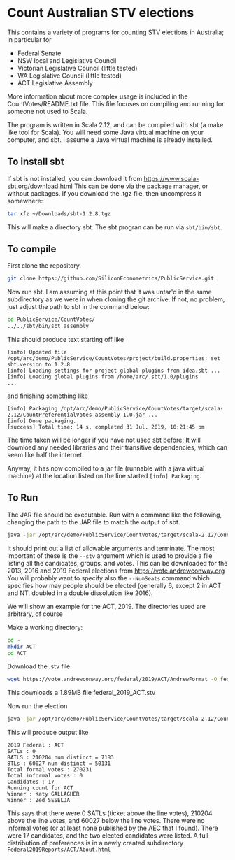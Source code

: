 # Count Australian STV elections

This contains a variety of programs for counting STV elections in
Australia; in particular for
*  Federal Senate
*  NSW local and Legislative Council
*  Victorian Legislative Council (little tested)
*  WA Legislative Council (little tested)
*  ACT Legislative Assembly

More information about more complex usage is included in the CountVotes/README.txt file. This file
focuses on compiling and running for someone not used to Scala.

The program is written in Scala 2.12, and can be compiled with 
sbt (a make like tool for Scala). 
You will need some Java virtual machine on your computer, and sbt.
I assume a Java virtual machine is already installed. 

## To install sbt

If sbt is not installed, you can download it from
https://www.scala-sbt.org/download.html
This can be done via the package manager, or without
packages. If you download the .tgz file, then
uncompress it somewhere:

```bash
tar xfz ~/Downloads/sbt-1.2.8.tgz
```
This will make a directory sbt. The sbt progran can be
run via `sbt/bin/sbt`.

## To compile

First clone the repository.
```bash
git clone https://github.com/SiliconEconometrics/PublicService.git
```

Now run sbt. I am assuming at this point that it was
untar'd in the same subdirectory as we were in when cloning
the git archive. If not, no problem, just adjust the path to
sbt in the command below:
```bash
cd PublicService/CountVotes/
../../sbt/bin/sbt assembly
```

This should produce text starting off like
```text
[info] Updated file /opt/arc/demo/PublicService/CountVotes/project/build.properties: set sbt.version to 1.2.8
[info] Loading settings for project global-plugins from idea.sbt ...
[info] Loading global plugins from /home/arc/.sbt/1.0/plugins
...
```
and finishing something like
 
 ```text
[info] Packaging /opt/arc/demo/PublicService/CountVotes/target/scala-2.12/CountPreferentialVotes-assembly-1.0.jar ...
[info] Done packaging.
[success] Total time: 14 s, completed 31 Jul. 2019, 10:21:45 pm
```

The time taken will be longer if you have not used sbt before; 
It will download any needed libraries and their transitive 
dependencies, which can seem like half the internet.

Anyway, it has now compiled to a jar file (runnable with a java virtual machine) at the location listed
on the line started `[info] Packaging`. 

## To Run

The JAR file should be executable. Run with a command like the following, changing the path to the JAR file
to match the output of sbt.
```bash
java -jar /opt/arc/demo/PublicService/CountVotes/target/scala-2.12/CountPreferentialVotes-assembly-1.0.jar
```

It should print out a list of allowable arguments and terminate. The most important of these is
the `--stv` argument which is used to provide a file listing all the candidates, groups, and votes.
This can be downloaded for the 2013, 2016 and 2019 Federal elections from https://vote.andrewconway.org
You will probably want to specify also the `--NumSeats` command which specifies how may people
should be elected (generally 6, except 2 in ACT and NT, doubled in a double dissolution like 2016).

We will show an example for the ACT, 2019. The directories used are arbitrary, of course

Make a working directory:
```bash
cd ~
mkdir ACT
cd ACT
```

Download the .stv file
```bash
wget https://vote.andrewconway.org/federal/2019/ACT/AndrewFormat -O federal_2019_ACT.stv
```
This downloads a 1.89MB file federal_2019_ACT.stv

Now run the election

```bash
java -jar /opt/arc/demo/PublicService/CountVotes/target/scala-2.12/CountPreferentialVotes-assembly-1.0.jar --stv federal_2019_ACT.stv --NumSeats 2
```

This will produce output like
```text
2019 Federal : ACT
SATLs : 0
RATLS : 210204 num distinct = 7183
BTLs : 60027 num distinct = 50131
Total formal votes : 270231
Total informal votes : 0
Candidates : 17
Running count for ACT
Winner : Katy GALLAGHER
Winner : Zed SESELJA
```
This says that there were 0 SATLs (ticket above the line votes), 210204 above the line votes, and 60027 below the line
votes. There were no informal votes (or at least none published by the AEC that I found). There were 17 candidates, and
the two elected candidates were listed. A full distribution of preferences is in a newly created subdirectory
`Federal2019Reports/ACT/About.html`


